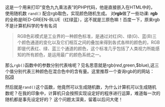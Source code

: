 这是一个用来打印“变色九九乘法表”的PHP代码，他是直接嵌入在HTML中的，
使用随机数 `rand()` 配合rgb取色，实现颜色随机生成。
对**rgb**做了一些功课:
**rgb**的全称是RED-GREEN-BLUE（红绿蓝），这不就是三原色嘛！百度一下，原来rgb不是计算机科学的专有名词
> RGB色彩模式是工业界的一种颜色标准，是通过对红(R)、绿(G)、蓝(B)三个颜色通道的变化以及它们相互之间的叠加来得到各式各样的颜色的，RGB即是代表红、绿、蓝三个通道的颜色，这个标准几乎包括了人类视力所能感知的所有颜色，是运用最广的颜色系统之一。

那么`rgb()`函数中的参数分别代表啥呢？见名思意就是rgb($red,$green,$blue),这三个值分别代表三种颜色在混合色中的含有量。这里推荐一个查询rgb的的网站：[RGB](https://www.rapidtables.org/zh-CN/web/color/RGB_Color.html)

然后就是`rand()`这个函数，他竟然可以生成随机数，为什么计算机可以生成随机数呢？在我的印象中，计算机只会按照实现设定好的程序进行运算，难道每一次的随机都是事先设定好的？
这个问题太深奥，留着以后问大佬！
